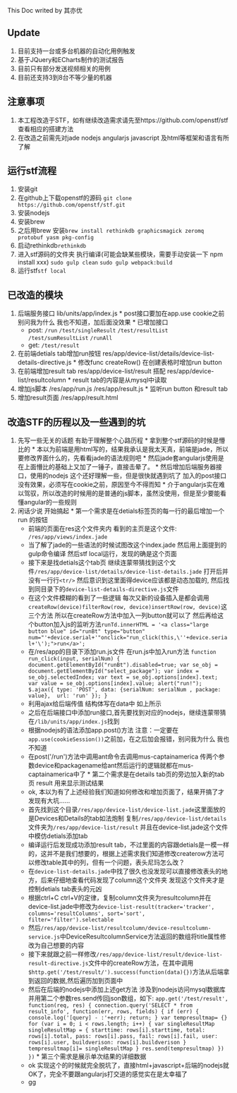 This Doc writed by 其亦优

Update
---
  1. 目前支持一台或多台机器的自动化用例触发
  2. 基于JQuery和ECharts制作的测试报告
  3. 目前只有部分发送视频相关的用例
  4. 目前还支持3到8台不等少量的机器

注意事项
---
  1. 本工程改造于STF，如有继续改造需求请先至https://github.com/openstf/stf 查看相应的搭建方法
  2. 在改造之前需先对jade nodejs angularjs javascript 及html等框架和语言有所了解

运行stf流程
---
  1. 安装git
  2. 在github上下载openstf的源码
```git clone https://github.com/openstf/stf.git```
  3. 安装nodejs
  4. 安装brew
  5. 之后用brew 安装```brew install rethinkdb graphicsmagick zeromq protobuf yasm pkg-config```
  6. 启动rethinkdb```rethinkdb```  
  7. 进入stf源码的文件夹 执行编译(可能会缺某些模块，需要手动安装一下 npm install xxx)
```sudo gulp clean```
```sudo gulp webpack:build```
  8. 运行stf```stf local```

已改造的模块
---
  1. 后端服务接口 lib/units/app/index.js
    * post接口要加在app.use cookie之前 别问我为什么 我也不知道，加后面没效果
    * 已增加接口
      + post: ```/run``` ```/test/singleResult``` ```/test/resultList``` ```/test/sumResultList``` ```/runAll```
      + get: ```/test/result```
  2. 在前端detials tab增加run按钮 res/app/device-list/details/device-list-details-directive.js
    * 修改func createRow() 在创建表格时增加run button
  3. 在前端增加result tab res/app/device-list/result 搭配 res/app/device-list/resultcolumn
    * result tab的内容是从mysql中读取
  4. 增加js脚本 /res/app/run.js /res/app/result.js
    * 监听run button 和result tab
  5. 增加result页面 /res/app/result.html

改造STF的历程以及一些遇到的坑
---
  1. 先写一些无关的话题  有助于理解整个心路历程
    * 拿到整个stf源码的时候是懵比的
    * 本以为前端是用html写的，结果我承认是我太天真，前端是jade，所以要修改界面什么的，先看看jade的语法规则吧
    * 然后jade套angularjs使用是在上面懵比的基础上又加了一锤子，直接击晕了。
    * 然后增加后端服务器接口，使用的nodejs 这个还好理解一些，但是很快就遇到坑了 加入的post接口没有效果，必须写在cookie之前，原因至今不得而知
    * 介于angularjs实在难以驾驭，所以改造的时候用的是普通的js脚本，虽然没使用，但是至少要能看懂angular的一些规则
  2. 闲话少说 开始搞起
    * 第一个需求是在detials标签页的每一行的最后增加一个run 的按钮
      + 前端的页面在res这个文件夹内 看到的主页是这个文件: ```/res/app/views/index.jade```
      + 当了解了jade的一些语法的时候试图改这个index.jade 然后用上面提到的gulp命令编译 然后stf local运行，发现的确是这个页面
      + 接下来是找detials这个tab页 继续连蒙带猜找到这个文件```/res/app/device-list/details/device-list-details.jade``` 打开后并没有一行行```<tr/>```
      然后意识到这里面得device应该都是动态加载的, 然后找到同目录下的```device-list-details-directive.js```文件
      + 在这个文件模糊的看到了一些逻辑 每次又新的设备插入是都会调用```createRow(device)filterRow(row, device)insertRow(row, device)```这三个方法
      所以在createRow方法中加入一列button就可以了 然后再给这个button加入js的监听方法```runTd.innerHTML = '<a class="large button blue" id="runBt" type="button" num="'+device.serial+'"onclick="run_click(this,\''+device.serial+'\');">run</a>';```
      + 在/res/app的目录下添加run.js文件 在run.js中加入run方法
    ```
    function run_click(input, serialNum)
    {
        document.getElementById("runBt").disabled=true;
        var se_obj = document.getElementById("select_package");
        var index = se_obj.selectedIndex;
        var text = se_obj.options[index].text;
        var value = se_obj.options[index].value;
        alert("run!");
        $.ajax({
            type: 'POST',
            data: {serialNum: serialNum , package: value}, 
            url: 'run'
        });
    }
    ```
      + 利用ajax给后端传值 结构体写在data中 如上所示 
      + 之后在后端接口中添加run接口,首先要找到对应的nodejs，继续连蒙带猜 在```/lib/units/app/index.js```找到
      + 根据nodejs的语法添加app.post()方法 注意：一定要在```  app.use(cookieSession())```之前加，在之后加会报错，别问我为什么 我也不知道
      + 在post('/run')方法中调用ant命令去调用mus-captainamerica 传两个参数device和packagename给ant然后运行的逻辑就都在mus-captainamerica中了
    * 第二个需求是在details tab页的旁边加入新的tab页 result 用来显示测试结果
      + ok, 本以为有了上述经验我们知道如何修改和增加页面了，结果开搞了才发现有大坑……
      + 首先找到这个目录```/res/app/device-list/device-list.jade```这里面放的是Devices和Details的tab如法炮制 复制```/res/app/device-list/details```文件夹为```/res/app/device-list/result``` 并且在device-list.jade这个文件中模仿detials添加tab
      + 编译运行后发现成功添加result tab，不过里面的内容跟detials是一模一样的，这并不是我们想要的，根据上述需求我们知道修改createrow方法可以修改table其中的列，但有一个问题，表头尼玛怎么改？
      + 在```device-list-details.jade```中找了很久也没发现可以直接修改表头的地方，后来仔细地查看代码发现了column这个文件夹 发现这个文件夹才是控制detials tab表头的元凶
      + 根据ctrl+C ctrl+V的定律，复制column文件夹为resultcolumn并在device-list.jade中修改为```device-list-result(tracker='tracker', columns='resultColumns', sort='sort', filter='filter').selectable```
      + 然后```/res/app/device-list/resultcolumn/device-resultcolumn-service.js```中DeviceResultcolumnService方法返回的数组将title属性修改为自己想要的内容
      + 接下来就跟之前一样修改```/res/app/device-list/result/device-list-result-directive.js```文件中的createRow方法，在其中调用```$http.get('/test/result/').success(function(data){})```方法从后端拿到返回的数据,然后遍历加到页面中
      + 然后在后端的nodejs中添加上述get方法 涉及到nodejs访问mysql数据库 并用第二个参数res.send传回json数组，如下:
    ```
    app.get('/test/result', function(req, res) {
      connection.query('SELECT * from result_info', function(err, rows, fields) {
      if (err) {
              console.log('[query] - :'+err);
          return;
      }
      var tempresultmap= {}
      for (var i = 0; i < rows.length; i++) {
        var singleResultMap
        singleResultMap = {
          starttime: rows[i].starttime,
          total: rows[i].total,
          pass: rows[i].pass,
          fail: rows[i].fail,
          user: rows[i].user,
          buildverison: rows[i].buildverison
        }
        tempresultmap[i]= singleResultMap
      }
      res.send(tempresultmap)
      })
    })
    ```
    * 第三个需求是展示单次结果的详细数据
      + ok 实现这个的时候就完全脱坑了，直接html+javascript+后端的nodejs就OK了，完全不要跟angularjs打交道的感觉实在是太幸福了
      + gg
  
